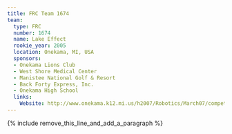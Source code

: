 ```yaml
---
title: FRC Team 1674
team:
  type: FRC
  number: 1674
  name: Lake Effect
  rookie_year: 2005
  location: Onekama, MI, USA
  sponsors:
  - Onekama Lions Club
  - West Shore Medical Center
  - Manistee National Golf & Resort
  - Back Forty Express, Inc.
  - Onekama High School
  links:
    Website: http://www.onekama.k12.mi.us/h2007/Robotics/March07/competition.htm
---
```


{% include remove_this_line_and_add_a_paragraph %}